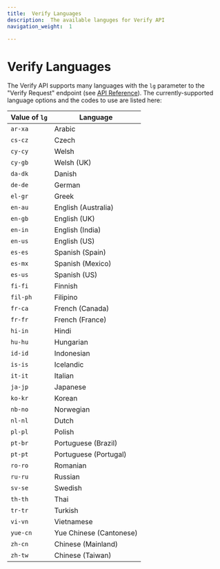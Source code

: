 ```yaml
---
title:  Verify Languages
description:  The available languges for Verify API
navigation_weight:  1

---
```



Verify Languages
================

The Verify API supports many languages with the `lg` parameter to the "Verify Request" endpoint (see [API Reference](/api/verify#verifyRequest)). The currently-supported language options and the codes to use are listed here:

Value of `lg` | Language
--|--
`ar-xa` | Arabic
`cs-cz` | Czech
`cy-cy` | Welsh
`cy-gb` | Welsh (UK)
`da-dk` | Danish
`de-de` | German
`el-gr` | Greek
`en-au` | English (Australia)
`en-gb` | English (UK)
`en-in` | English (India)
`en-us` | English (US)
`es-es` | Spanish (Spain)
`es-mx` | Spanish (Mexico)
`es-us` | Spanish (US)
`fi-fi` | Finnish
`fil-ph` | Filipino
`fr-ca` | French (Canada)
`fr-fr` | French (France)
`hi-in` | Hindi
`hu-hu` | Hungarian
`id-id` | Indonesian
`is-is` | Icelandic
`it-it` | Italian
`ja-jp` | Japanese
`ko-kr` | Korean
`nb-no` | Norwegian
`nl-nl` | Dutch
`pl-pl` | Polish
`pt-br` | Portuguese (Brazil)
`pt-pt` | Portuguese (Portugal)
`ro-ro` | Romanian
`ru-ru` | Russian
`sv-se` | Swedish
`th-th` | Thai
`tr-tr` | Turkish
`vi-vn` | Vietnamese
`yue-cn` | Yue Chinese (Cantonese)
`zh-cn` | Chinese (Mainland)
`zh-tw` | Chinese (Taiwan)

